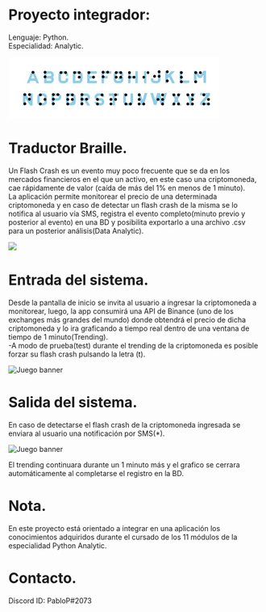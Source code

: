 # Proyecto integrador:
Lenguaje: Python.\
Especialidad: Analytic.

![Analytic banner](Info/braillee.jpg)

# Traductor Braille.
Un Flash Crash es un evento muy poco frecuente que se da en los mercados financieros en el que un activo, en este caso una criptomoneda, cae rápidamente de valor
(caída de más del 1% en menos de 1 minuto).\
La aplicación permite monitorear el precio de una determinada criptomoneda y en caso de detectar un flash crash de la misma se lo notifica al usuario vía SMS,
registra el evento completo(minuto previo y posterior al evento) en una BD y posibilita exportarlo a una archivo .csv para un posterior análisis(Data Analytic). 

[![](https://markdown-videos.deta.dev/youtube/JQS-9QosLnw)](https://youtu.be/JQS-9QosLnw)

# Entrada del sistema.
Desde la pantalla de inicio se invita al usuario a ingresar la criptomoneda a monitorear, luego, la app consumirá una API de Binance
(uno de los exchanges más grandes del mundo) donde obtendrá el precio de dicha criptomoneda y lo ira graficando a tiempo real dentro de una ventana de tiempo
de 1 minuto(Trending).\
-A modo de prueba(test) durante el trending de la criptomoneda es posible forzar su flash crash pulsando la letra (t).

![Juego banner](/trending.jpg)


# Salida del sistema.
En caso de detectarse el flash crash de la criptomoneda ingresada se enviara al usuario una notificación por SMS(*).

![Juego banner](/sms.jpg)

El trending continuara durante un 1 minuto más y el grafico se cerrara automáticamente al completarse el registro en la BD.


# Nota.
En este proyecto está orientado a integrar en una aplicación los conocimientos adquiridos durante el cursado de los 11 módulos de la especialidad Python Analytic.


# Contacto.
Discord ID: PabloP#2073
